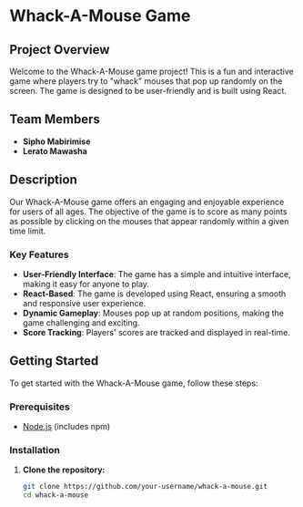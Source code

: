 # Whack-A-Mouse Game

## Project Overview

Welcome to the Whack-A-Mouse game project! This is a fun and interactive game where players try to "whack" mouses that pop up randomly on the screen. The game is designed to be user-friendly and is built using React.

## Team Members

- **Sipho Mabirimise**
- **Lerato Mawasha**

## Description

Our Whack-A-Mouse game offers an engaging and enjoyable experience for users of all ages. The objective of the game is to score as many points as possible by clicking on the mouses that appear randomly within a given time limit.

### Key Features

- **User-Friendly Interface**: The game has a simple and intuitive interface, making it easy for anyone to play.
- **React-Based**: The game is developed using React, ensuring a smooth and responsive user experience.
- **Dynamic Gameplay**: Mouses pop up at random positions, making the game challenging and exciting.
- **Score Tracking**: Players' scores are tracked and displayed in real-time.

## Getting Started

To get started with the Whack-A-Mouse game, follow these steps:

### Prerequisites

- [Node.js](https://nodejs.org/) (includes npm)

### Installation

1. **Clone the repository:**

   ```bash
   git clone https://github.com/your-username/whack-a-mouse.git
   cd whack-a-mouse
